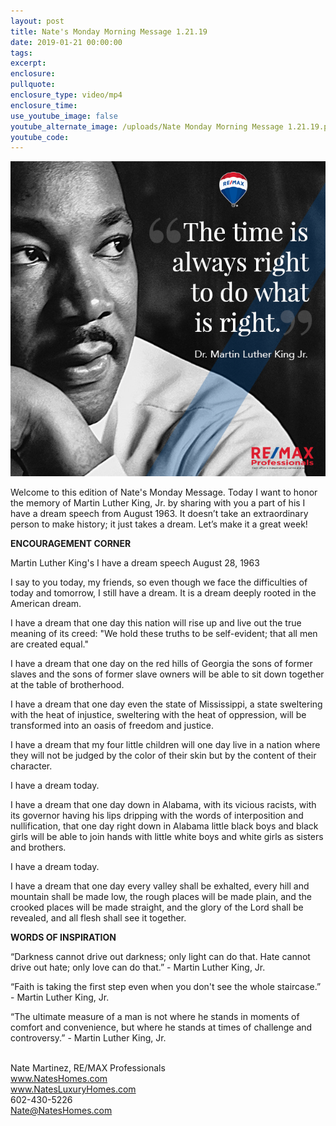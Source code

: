 ```yaml
---
layout: post
title: Nate's Monday Morning Message 1.21.19
date: 2019-01-21 00:00:00
tags:
excerpt:
enclosure:
pullquote:
enclosure_type: video/mp4
enclosure_time:
use_youtube_image: false
youtube_alternate_image: /uploads/Nate Monday Morning Message 1.21.19.png
youtube_code:
---
```


![](/uploads/nate-monday-morning-message-1-21-19.png)

Welcome to this edition of Nate's Monday Message. Today I want to honor the memory of Martin Luther King, Jr. by sharing with you a part of his I have a dream speech from August 1963. It doesn’t take an extraordinary person to make history; it just takes a dream. Let’s make it a great week!

**ENCOURAGEMENT CORNER**

Martin Luther King's I have a dream speech August 28, 1963

I say to you today, my friends, so even though we face the difficulties of today and tomorrow, I still have a dream. It is a dream deeply rooted in the American dream.

I have a dream that one day this nation will rise up and live out the true meaning of its creed: "We hold these truths to be self-evident; that all men are created equal."

I have a dream that one day on the red hills of Georgia the sons of former slaves and the sons of former slave owners will be able to sit down together at the table of brotherhood.

I have a dream that one day even the state of Mississippi, a state sweltering with the heat of injustice, sweltering with the heat of oppression, will be transformed into an oasis of freedom and justice.

I have a dream that my four little children will one day live in a nation where they will not be judged by the color of their skin but by the content of their character.

I have a dream today.

I have a dream that one day down in Alabama, with its vicious racists, with its governor having his lips dripping with the words of interposition and nullification, that one day right down in Alabama little black boys and black girls will be able to join hands with little white boys and white girls as sisters and brothers.

I have a dream today.

I have a dream that one day every valley shall be exhalted, every hill and mountain shall be made low, the rough places will be made plain, and the crooked places will be made straight, and the glory of the Lord shall be revealed, and all flesh shall see it together.

**WORDS OF INSPIRATION**

“Darkness cannot drive out darkness; only light can do that. Hate cannot drive out hate; only love can do that.” - Martin Luther King, Jr.

“Faith is taking the first step even when you don't see the whole staircase.” - Martin Luther King, Jr.

“The ultimate measure of a man is not where he stands in moments of comfort and convenience, but where he stands at times of challenge and controversy.” - Martin Luther King, Jr.<br> 

Nate Martinez, RE/MAX Professionals<br>www.NatesHomes.com<br>www.NatesLuxuryHomes.com<br>602-430-5226<br>Nate@NatesHomes.com